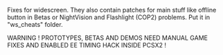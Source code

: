 Fixes for widescreen.
They also contain patches for main stuff like offline button in Betas or NightVision and Flashlight (COP2) problems.
Put it in "ws_cheats" folder.

WARNING ! PROTOTYPES, BETAS AND DEMOS NEED MANUAL GAME FIXES AND ENABLED EE TIMING HACK INSIDE PCSX2 !
